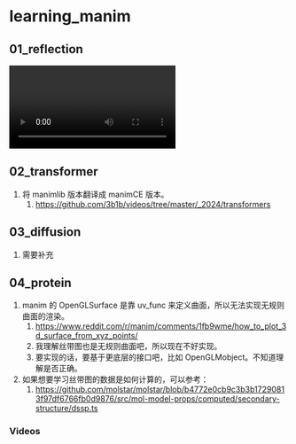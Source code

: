 # learning_manim

## 01_reflection

<video controls>
  <source src="assets/Reflection.mp4" type="video/mp4">
  Your browser does not support the video tag.
</video>

## 02_transformer

1. 将 manimlib 版本翻译成 manimCE 版本。
   1. https://github.com/3b1b/videos/tree/master/_2024/transformers

## 03_diffusion

1. 需要补充

## 04_protein

1. manim 的 OpenGLSurface 是靠 uv_func 来定义曲面，所以无法实现无规则曲面的渲染。
   1. https://www.reddit.com/r/manim/comments/1fb9wme/how_to_plot_3d_surface_from_xyz_points/
   2. 我理解丝带图也是无规则曲面吧，所以现在不好实现。
   3. 要实现的话，要基于更底层的接口吧，比如 OpenGLMobject。不知道理解是否正确。
2. 如果想要学习丝带图的数据是如何计算的，可以参考：
   1. https://github.com/molstar/molstar/blob/b4772e0cb9c3b3b17290813f97df6766fb0d9876/src/mol-model-props/computed/secondary-structure/dssp.ts

### Videos